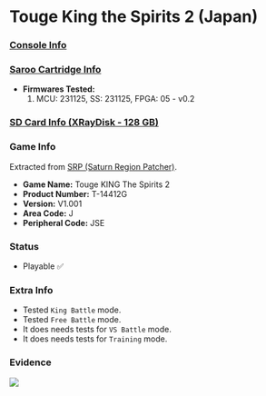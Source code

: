 # Touge King the Spirits 2 (Japan)

### [Console Info](../../../../../Info/Consoles/VA13/README.md)

### [Saroo Cartridge Info](../../../../../Info/Cartridges/RetroGameParadiseStore/1.32F/README.md)

- <b>Firmwares Tested:</b>
  1. MCU: 231125, SS: 231125, FPGA: 05 - v0.2

### [SD Card Info (XRayDisk - 128 GB)](../../../../../Info/SdCards/XRayDisk/128GB/fat32/README.md)

### Game Info

Extracted from [SRP (Saturn Region Patcher)](https://segaxtreme.net/resources/saturn-region-patcher.81/download).

- <b>Game Name:</b> Touge KING The Spirits 2
- <b>Product Number:</b> T-14412G
- <b>Version:</b> V1.001
- <b>Area Code:</b> J
- <b>Peripheral Code:</b> JSE

### Status

- Playable :white_check_mark:

### Extra Info

- Tested `King Battle` mode.
- Tested `Free Battle` mode.
- It does needs tests for `VS Battle` mode.
- It does needs tests for `Training` mode.

### Evidence

[![](https://img.youtube.com/vi/5gwbqW-uIU0/0.jpg)](https://www.youtube.com/watch?v=5gwbqW-uIU0)
